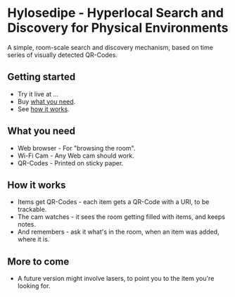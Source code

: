 # Hylosedipe - Hyperlocal Search and Discovery for Physical Environments
A simple, room-scale search and discovery mechanism, based on time series of visually detected QR-Codes.
## Getting started
* Try it live at ...
* Buy <a href="#what-you-need">what you need</a>.
* See <a href="#how-it-works">how it works</a>.
## What you need
* Web browser - For "browsing the room".
* Wi-Fi Cam - Any Web cam should work.
* QR-Codes - Printed on sticky paper.
## How it works
* Items get QR-Codes - each item gets a QR-Code with a URI, to be trackable.
* The cam watches - it sees the room getting filled with items, and keeps notes.
* And remembers - ask it what's in the room, when an item was added, where it is.
## More to come
* A future version might involve lasers, to point you to the item you're looking for.

